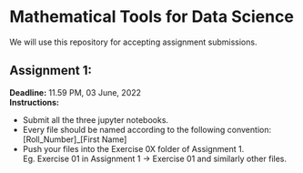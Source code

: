 # Mathematical Tools for Data Science
We will use this repository for accepting assignment submissions.

## Assignment 1:
**Deadline:** 11.59 PM, 03 June, 2022 \
**Instructions:** 
* Submit all the three jupyter notebooks.
* Every file should be named according to the following convention: \
  [Roll_Number]_[First Name]
* Push your files into the Exercise 0X folder of Assignment 1. \
  Eg. Exercise 01 in Assignment 1 -> Exercise 01 and similarly other files.
  
